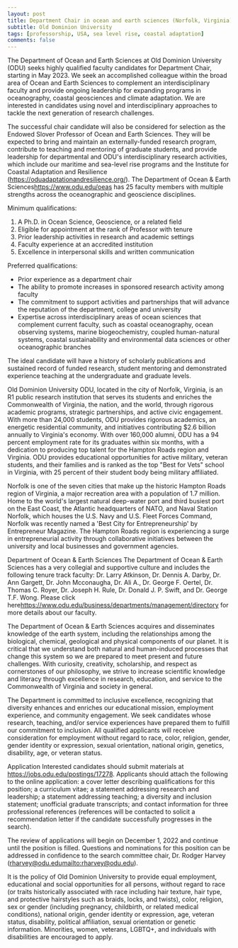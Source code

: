 ```yaml
---
layout: post
title: Department Chair in ocean and earth sciences (Norfolk, Virginia)
subtitle: Old Dominion University
tags: [professorship, USA, sea level rise, coastal adaptation]
comments: false
---
```


The Department of Ocean and Earth Sciences at Old Dominion University (ODU) seeks highly qualified faculty candidates for Department Chair, starting in May 2023. We seek an accomplished colleague within the broad area of Ocean and Earth Sciences to complement an interdisciplinary faculty and provide ongoing leadership for expanding programs in oceanography, coastal geosciences and climate adaptation. We are interested in candidates using novel and interdisciplinary approaches to tackle the next generation of research challenges.



The successful chair candidate will also be considered for selection as the Endowed Slover Professor of Ocean and Earth Sciences. They will be expected to bring and maintain an externally-funded research program, contribute to teaching and mentoring of graduate students, and provide leadership for departmental and ODU's interdisciplinary research activities, which include our maritime and sea-level rise programs and the Institute for Coastal Adaptation and Resilience (https://oduadaptationandresilience.org/). The Department of Ocean & Earth Sciences<https://www.odu.edu/oeas> has 25 faculty members with multiple strengths across the oceanographic and geoscience disciplines.



Minimum qualifications:

  1.  A Ph.D. in Ocean Science, Geoscience, or a related field
  2.  Eligible for appointment at the rank of Professor with tenure
  3.  Prior leadership activities in research and academic settings
  4.  Faculty experience at an accredited institution
  5.  Excellence in interpersonal skills and written communication



Preferred qualifications:

  *   Prior experience as a department chair
  *   The ability to promote increases in sponsored research activity among faculty
  *   The commitment to support activities and partnerships that will advance the reputation of the department, college and university
  *   Expertise across interdisciplinary areas of ocean sciences that complement current faculty, such as coastal oceanography, ocean observing systems, marine biogeochemistry, coupled human-natural systems, coastal sustainability and environmental data sciences or other oceanographic branches



The ideal candidate will have a history of scholarly publications and sustained record of funded research, student mentoring and demonstrated experience teaching at the undergraduate and graduate levels.

Old Dominion University
ODU, located in the city of Norfolk, Virginia, is an R1 public research institution that serves its students and enriches the Commonwealth of Virginia, the nation, and the world, through rigorous academic programs, strategic partnerships, and active civic engagement. With more than 24,000 students, ODU provides rigorous academics, an energetic residential community, and initiatives contributing $2.6 billion annually to Virginia's economy. With over 160,000 alumni, ODU has a 94 percent employment rate for its graduates within six months, with a dedication to producing top talent for the Hampton Roads region and Virginia. ODU provides educational opportunities for active military, veteran students, and their families and is ranked as the top "Best for Vets" school in Virginia, with 25 percent of their student body being military affiliated.

Norfolk is one of the seven cities that make up the historic Hampton Roads region of Virginia, a major recreation area with a population of 1.7 million. Home to the world's largest natural deep-water port and third busiest port on the East Coast, the Atlantic headquarters of NATO, and Naval Station Norfolk, which houses the U.S. Navy and U.S. Fleet Forces Command, Norfolk was recently named a 'Best City for Entrepreneurship' by Entrepreneur Magazine. The Hampton Roads region is experiencing a surge in entrepreneurial activity through collaborative initiatives between the university and local businesses and government agencies.

Department of Ocean & Earth Sciences
The Department of Ocean & Earth Sciences has a very collegial and supportive culture and includes the following tenure track faculty: Dr. Larry Atkinson, Dr. Dennis A. Darby, Dr. Ann Gargett, Dr. John Mcconaugha, Dr. Ali A., Dr. George F. Oertel, Dr. Thomas C. Royer, Dr. Joseph H. Rule, Dr. Donald J. P. Swift, and Dr. George T.F. Wong. Please click here<https://www.odu.edu/business/departments/management/directory> for more details about our faculty.

The Department of Ocean & Earth Sciences acquires and disseminates knowledge of the earth system, including the relationships among the biological, chemical, geological and physical components of our planet. It is critical that we understand both natural and human-induced processes that change this system so we are prepared to meet present and future challenges. With curiosity, creativity, scholarship, and respect as cornerstones of our philosophy, we strive to increase scientific knowledge and literacy through excellence in research, education, and service to the Commonwealth of Virginia and society in general.

The Department is committed to inclusive excellence, recognizing that diversity enhances and enriches our educational mission, employment experience, and community engagement. We seek candidates whose research, teaching, and/or service experiences have prepared them to fulfill our commitment to inclusion. All qualified applicants will receive consideration for employment without regard to race, color, religion, gender, gender identity or expression, sexual orientation, national origin, genetics, disability, age, or veteran status.

Application
Interested candidates should submit materials at https://jobs.odu.edu/postings/17278. Applicants should attach the following to the online application: a cover letter describing qualifications for this position; a curriculum vitae; a statement addressing research and leadership; a statement addressing teaching; a diversity and inclusion statement; unofficial graduate transcripts; and contact information for three professional references (references will be contacted to solicit a recommendation letter if the candidate successfully progresses in the search).

The review of applications will begin on December 1, 2022 and continue until the position is filled. Questions and nominations for this position can be addressed in confidence to the search committee chair, Dr. Rodger Harvey (rharvey@odu.edu<mailto:rharvey@odu.edu>).

It is the policy of Old Dominion University to provide equal employment, educational and social opportunities for all persons, without regard to race (or traits historically associated with race including hair texture, hair type, and protective hairstyles such as braids, locks, and twists), color, religion, sex or gender (including pregnancy, childbirth, or related medical conditions), national origin, gender identity or expression, age, veteran status, disability, political affiliation, sexual orientation or genetic information. Minorities, women, veterans, LGBTQ+, and individuals with disabilities are encouraged to apply.
